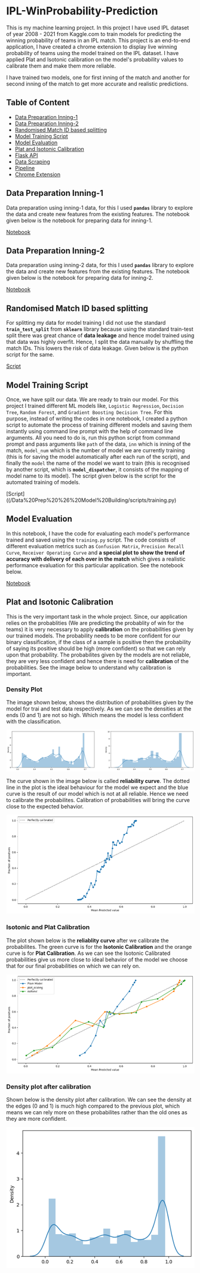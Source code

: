 # IPL-WinProbability-Prediction
This is my machine learning project. In this project I have used IPL dataset of year 2008 - 2021 from Kaggle.com to train models for predicting the winning probability of teams in an IPL match. This project is an end-to-end application, I have created a chrome extension to display live winning probability of teams using the model trained on the IPL dataset. I have applied Plat and Isotonic calibration on the model's probability values to calibrate them and make them more reliable.

I have trained two models, one for first inning of the match and another for second inning of the match to get more accurate and realistic predictions.

## Table of Content
- [Data Preparation Inning-1](#dataprep1)
- [Data Preparation Inning-2](#dataprep2)
- [Randomised Match ID based splitting](#datasplit)
- [Model Training Script](#training)
- [Model Evaluation](#evaluate)
- [Plat and Isotonic Calibration](#calibration)
- [Flask API](/API/main.py)
- [Data Scraping](/API/beautifulSoup.py)
- [Pipeline](/API/functional.py)
- [Chrome Extension](/chrome-ext/)

<a name='dataprep1'>
<h2>Data Preparation Inning-1</h2>
</a>

Data preparation using inning-1 data, for this I used **`pandas`** library to explore the data and create new features from the existing features. The notebook given below is the notebook for preparing data for inning-1.

[Notebook](/Data%20Prep%20%26%20Model%20Building/notebooks/data_prep_inn-1.ipynb)

<a name='dataprep2'>
<h2>Data Preparation Inning-2</h2>
</a>

Data preparation using inning-2 data, for this I used **`pandas`** library to explore the data and create new features from the existing features. The notebook given below is the notebook for preparing data for inning-2.

[Notebook](/Data%20Prep%20%26%20Model%20Building/notebooks/data_prep_inn-2.ipynb)

<a name='datasplit'>
<h2>Randomised Match ID based splitting</h2>
</a>

For splitting my data for model training I did not use the standard **`train_test_split`** from **`sklearn`** library because using the standard train-test split there was great chance of **data leakage** and hence model trained using that data was highly overfit. Hence, I split the data manually by shuffling the match IDs. This lowers the risk of data leakage. Given below is the python script for the same.

[Script](/Data%20Prep%20%26%20Model%20Building/scripts/data_splitter.py)

<a name='training'>
<h2>Model Training Script</h2>
</a>

Once, we have split our data. We are ready to train our model. For this project I trained different ML models like, `Logistic Regression`, `Decision Tree`, `Random Forest`, and `Gradient Boosting Decision Tree`. For this purpose, instead of writing the codes in one notebook, I created a python script to automate the process of training different models and saving them instantly using command line prompt with the help of command line arguments. All you need to do is, run this python script from command prompt and pass arguments like `path` of the data, `inn` which is inning of the match, `model_num` which is the number of model we are currently training (this is for saving the model automatically after each run of the script), and finally the `model` the name of the model we want to train (this is recognised by another script, which is **`model_dispatcher`**, it consists of the mapping of model name to its model). The script given below is the script for the automated training of models.

[Script]((/Data%20Prep%20%26%20Model%20Building/scripts/training.py)

<a name='evaluate'>
<h2>Model Evaluation</h2>
</a>

In this notebook, I have the code for evaluating each model's performance trained and saved using the `training.py` script. The code consists of different evaluation metrics such as `Confusion Matrix`, `Precision Recall Curve`, `Receiver Operating Curve` and **a special plot to show the trend of accuracy with delivery of each over in the match** which gives a realistic performance evaluation for this particular application. See the notebook below.

[Notebook](/Data%20Prep%20%26%20Model%20Building/notebooks/model_evaluation.ipynb)

<a name='calibration'>
<h2>Plat and Isotonic Calibration</h2>
</a>

This is the very important task in the whole project. Since, our application relies on the probablities (We are predicting the probablity of win for the teams) it is very necessary to apply **calibration** on the probabilities given by our trained models. The probability needs to be more confident for our binary classification, if the class of a sample is positive then the probability of saying its positive should be high (more confident) so that we can rely upon that probability. The probabilites given by the models are not reliable, they are very less confident and hence there is need for **calibration** of the probabilities. See the image below to understand why calibration is important.

### Density Plot
The image shown below, shows the distribution of probabilities given by the model for trai and test data respectively. As we can see the densities at the ends (0 and 1) are not so high. Which means the model is less confident with the classification.

![](/images/calibration1.png)

The curve shown in the image below is called **reliability curve**. The dotted line in the plot is the ideal behaviour for the model we expect and the blue curve is the result of our model which is not at all reliable. Hence we need to calibrate the probabilites. Calibration of probabilities will bring the curve close to the expected behavior.

![](/images/calibration2.png)

### Isotonic and Plat Calibration
The plot shown below is the **reliablity curve** after we calibrate the probabilites. The green curve is for the **Isotonic Calibration** and the orange curve is for **Plat Calibration**. As we can see the Isotonic Calibrated probabilities give us more close to ideal behavior of the model we choose that for our final probabilities on which we can rely on.

![](/images/calibration4.png)

### Density plot after calibration
Shown below is the density plot after calibration. We can see the density at the edges (0 and 1) is much high compared to the previous plot, which means we can rely more on these probabilites rather than the old ones as they are more confident.

![](/images/calibration5.png)